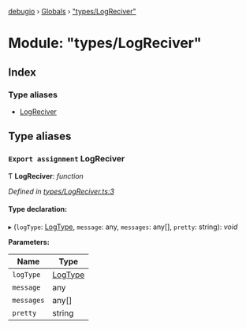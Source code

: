 [debugio](../README.md) › [Globals](../globals.md) › ["types/LogReciver"](_types_logreciver_.md)

# Module: "types/LogReciver"

## Index

### Type aliases

* [LogReciver](_types_logreciver_.md#export-assignment-logreciver)

## Type aliases

### `Export assignment` LogReciver

Ƭ **LogReciver**: *function*

*Defined in [types/LogReciver.ts:3](https://github.com/kislball/debugio/blob/264cb0b/src/types/LogReciver.ts#L3)*

#### Type declaration:

▸ (`logType`: [LogType](_types_logtype_.md#export-assignment-logtype), `message`: any, `messages`: any[], `pretty`: string): *void*

**Parameters:**

Name | Type |
------ | ------ |
`logType` | [LogType](_types_logtype_.md#export-assignment-logtype) |
`message` | any |
`messages` | any[] |
`pretty` | string |

